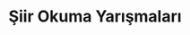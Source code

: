 ---
layout: category
headline: "Şiir Okuma Yarışmaları"
title: "Şiir Okuma Yarışmaları"
key: "şiir okuma yarışması"
description: "Şiir Okuma Yarışmaları, Şiir Seslendirme Yarışmaları"
subline: "Şiir Okuma Yarışmaları, Şiir Seslendirme Yarışmaları"
permalink: "siir-okuma-yarismalari/"
---